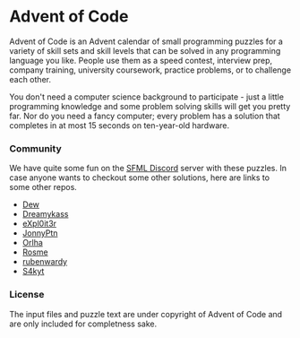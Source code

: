 # Advent of Code

Advent of Code is an Advent calendar of small programming puzzles for a variety of skill sets and skill levels that can be solved in any programming language you like. People use them as a speed contest, interview prep, company training, university coursework, practice problems, or to challenge each other.

You don't need a computer science background to participate - just a little programming knowledge and some problem solving skills will get you pretty far. Nor do you need a fancy computer; every problem has a solution that completes in at most 15 seconds on ten-year-old hardware.

### Community

We have quite some fun on the [SFML Discord](https://discord.gg/nr4X7Fh) server with these puzzles.
In case anyone wants to checkout some other solutions, here are links to some other repos.

* [Dew](https://github.com/crumblingstatue/advent-of-code)
* [Dreamykass](https://github.com/Dreamykass/advent-of-code)
* [eXpl0it3r](https://github.com/eXpl0it3r/Advent-of-Code)
* [JonnyPtn](https://github.com/JonnyPtn/AOC2020)
* [Orlha](https://github.com/Orlha/advent_2020)
* [Rosme](https://github.com/Rosme/aoc)
* [rubenwardy](https://gitlab.com/rubenwardy/advent_of_code)
* [S4kyt](https://github.com/S4kyt/AoC-2020)

### License

The input files and puzzle text are under copyright of Advent of Code and are only included for completness sake.
